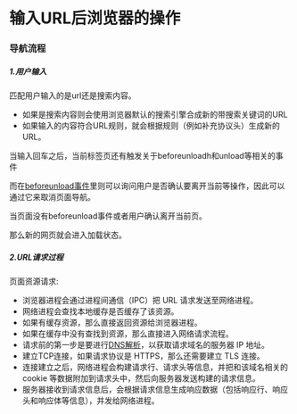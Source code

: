 # 输入URL后浏览器的操作

### 导航流程

##### 1.用户输入
匹配用户输入的是url还是搜索内容。

* 如果是搜索内容则会使用浏览器默认的搜索引擎合成新的带搜索关键词的URL
* 如果输入的内容符合URL规则，就会根据规则（例如补充协议头）生成新的URL。

当输入回车之后，当前标签页还有触发关于beforeunloadh和unload等相关的事件

而在[beforeunload事件](https://developer.mozilla.org/zh-CN/docs/Web/API/Window/beforeunload_event)里则可以询问用户是否确认要离开当前等操作，因此可以通过它来取消页面导航。

当页面没有beforeunload事件或者用户确认离开当前页。

那么新的网页就会进入加载状态。

##### 2.URL请求过程
页面资源请求:
* 浏览器进程会通过进程间通信（IPC）把 URL 请求发送至网络进程。
* 网络进程会查找本地缓存是否缓存了该资源。
* 如果有缓存资源，那么直接返回资源给浏览器进程。
* 如果在缓存中没有查找到资源，那么直接进入网络请求流程。
* 请求前的第一步是要进行[DNS解析](/network/dns-parse)，以获取请求域名的服务器 IP 地址。
* 建立TCP连接，如果请求协议是 HTTPS，那么还需要建立 TLS 连接。
* 连接建立之后，网络进程会构建请求行、请求头等信息，并把和该域名相关的 cookie 等数据附加到请求头中，然后向服务器发送构建的请求信息。
* 服务器接收到请求信息后，会根据请求信息生成响应数据（包括响应行、响应头和响应体等信息），并发给网络进程。






















